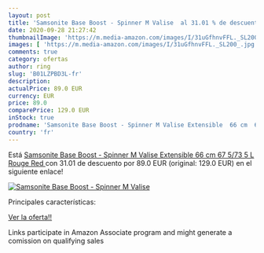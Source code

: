 ```yaml
---
layout: post
title: 'Samsonite Base Boost - Spinner M Valise  al 31.01 % de descuento'
date: 2020-09-28 21:27:42
thumbnailImage: 'https://m.media-amazon.com/images/I/31uGfhnvFFL._SL200_.jpg'
images: [ 'https://m.media-amazon.com/images/I/31uGfhnvFFL._SL200_.jpg' ]
comments: true
category: ofertas
author: ring
slug: 'B01LZPBD3L-fr'
description:
actualPrice: 89.0 EUR
currency: EUR
price: 89.0
comparePrice: 129.0 EUR
inStock: true
prodname: 'Samsonite Base Boost - Spinner M Valise Extensible  66 cm  67 5/73 5 L  Rouge  Red '
country: 'fr'
---
```


Está [Samsonite Base Boost - Spinner M Valise Extensible  66 cm  67 5/73 5 L  Rouge  Red ](https://www.amazon.fr/dp/B01LZPBD3L/?tag=tolees0d-21) con 31.01 de descuento por 89.0 EUR (original: 129.0 EUR) en el siguiente enlace!

[![Samsonite Base Boost - Spinner M Valise ](https://m.media-amazon.com/images/I/31uGfhnvFFL._SL200_.jpg)](https://www.amazon.fr/dp/B01LZPBD3L/?tag=tolees0d-21)

Principales características:


[Ver la oferta!!](https://www.amazon.fr/dp/B01LZPBD3L/?tag=tolees0d-21)

Links participate in Amazon Associate program and might generate a comission on qualifying sales


